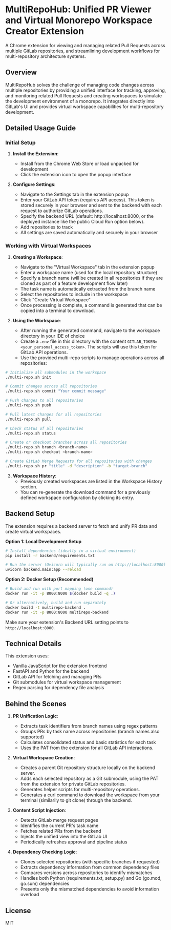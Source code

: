 # MultiRepoHub: Unified PR Viewer and Virtual Monorepo Workspace Creator Extension

A Chrome extension for viewing and managing related Pull Requests across multiple GitLab repositories, and streamlining development workflows for multi-repository architecture systems. 

## Overview

MultiRepoHub solves the challenge of managing code changes across multiple repositories by providing a unified interface for tracking, approving, and monitoring related Pull Requests and creating workspaces to simulate the development environment of a monorepo. It integrates directly into GitLab's UI and provides virtual workspace capabilities for multi-repository development.

## Detailed Usage Guide

### Initial Setup

1. **Install the Extension**:
   - Install from the Chrome Web Store or load unpacked for development
   - Click the extension icon to open the popup interface

2. **Configure Settings**:
   - Navigate to the Settings tab in the extension popup
   - Enter your GitLab API token (requires API access). This token is stored securely in your browser and sent to the backend with each request to authorize GitLab operations.
   - Specify the backend URL (default: http://localhost:8000, or the deployed instance like the public Cloud Run option below).
   - Add repositories to track
   - All settings are saved automatically and securely in your browser

### Working with Virtual Workspaces

1. **Creating a Workspace**:
   - Navigate to the "Virtual Workspace" tab in the extension popup
   - Enter a workspace name (used for the local repository structure)
   - Specify a branch name (will be created in all repositories if they are cloned as part of a feature development flow later)
   - The task name is automatically extracted from the branch name
   - Select the repositories to include in the workspace
   - Click "Create Virtual Workspace"
   - Once processing is complete, a command is generated that can be copied into a terminal to download.

2. **Using the Workspace**:
   - After running the generated command, navigate to the workspace directory in your IDE of choice
   - Create a `.env` file in this directory with the content `GITLAB_TOKEN=<your_personal_access_token>`. The scripts will use this token for GitLab API operations.
   - Use the provided multi-repo scripts to manage operations across all repositories:

```bash
# Initialize all submodules in the workspace
./multi-repo.sh init

# Commit changes across all repositories
./multi-repo.sh commit "Your commit message"

# Push changes to all repositories
./multi-repo.sh push

# Pull latest changes for all repositories
./multi-repo.sh pull

# Check status of all repositories
./multi-repo.sh status

# Create or checkout branches across all repositories
./multi-repo.sh branch <branch-name>
./multi-repo.sh checkout <branch-name>

# Create GitLab Merge Requests for all repositories with changes
./multi-repo.sh pr "title" -d "description" -b "target-branch"
```

3. **Workspace History**:
   - Previously created workspaces are listed in the Workspace History section.
   - You can re-generate the download command for a previously defined workspace configuration by clicking its entry.


## Backend Setup

The extension requires a backend server to fetch and unify PR data and create virtual workspaces.

**Option 1: Local Development Setup**

```bash
# Install dependencies (ideally in a virtual environment)
pip install -r backend/requirements.txt

# Run the server (Uvicorn will typically run on http://localhost:8000)
uvicorn backend.main:app --reload
```

**Option 2: Docker Setup (Recommended)**

```bash
# Build and run with port mapping (one command)
docker run -it -p 8000:8000 $(docker build -q .)

# Or alternatively, build and run separately
docker build -t multirepo-backend .
docker run -it -p 8000:8000 multirepo-backend
```

Make sure your extension's Backend URL setting points to `http://localhost:8000`.


## Technical Details

This extension uses:
- Vanilla JavaScript for the extension frontend
- FastAPI and Python for the backend
- GitLab API for fetching and managing PRs
- Git submodules for virtual workspace management
- Regex parsing for dependency file analysis

## Behind the Scenes

1. **PR Unification Logic**:
   - Extracts task identifiers from branch names using regex patterns
   - Groups PRs by task name across repositories (branch names also supported)
   - Calculates consolidated status and basic statistics for each task
   - Uses the PAT from the extension for all GitLab API interactions.

2. **Virtual Workspace Creation**:
   - Creates a parent Git repository structure locally on the backend server.
   - Adds each selected repository as a Git submodule, using the PAT from the extension for private GitLab repositories.
   - Generates helper scripts for multi-repository operations.
   - Generates a curl command to download the workspace from your terminal (similarily to git clone) through the backend.

3. **Content Script Injection**:
   - Detects GitLab merge request pages
   - Identifies the current PR's task name
   - Fetches related PRs from the backend
   - Injects the unified view into the GitLab UI
   - Periodically refreshes approval and pipeline status

4. **Dependency Checking Logic**:
   - Clones selected repositories (with specific branches if requested)
   - Extracts dependency information from common dependency files
   - Compares versions across repositories to identify mismatches
   - Handles both Python (requirements.txt, setup.py) and Go (go.mod, go.sum) dependencies
   - Presents only the mismatched dependencies to avoid information overload

## License

MIT
